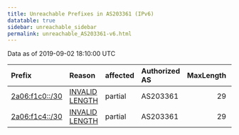 ```yaml
---
title: Unreachable Prefixes in AS203361 (IPv6)
datatable: true
sidebar: unreachable_sidebar
permalink: unreachable_AS203361-v6.html
---
```


Data as of 2019-09-02 18:10:00 UTC


<div class="datatable-begin"></div>

| Prefix                                                 | Reason                                                                                                    | affected   | Authorized AS   |   MaxLength | Anchor                                         |   unreachable /48s |
|:-------------------------------------------------------|:----------------------------------------------------------------------------------------------------------|:-----------|:----------------|------------:|:-----------------------------------------------|-------------------:|
| [2a06:f1c0::/30](https://stat.ripe.net/2a06:f1c0::/30) | [INVALID LENGTH](https://rpki-validator.ripe.net/announcement-preview?asn=AS203361&prefix=2a06:f1c0::/30) | partial    | AS203361        |          29 | [RIPE](unreachable_RIPE_NCC_RPKI_Root-v6.html) |             262144 |
| [2a06:f1c4::/30](https://stat.ripe.net/2a06:f1c4::/30) | [INVALID LENGTH](https://rpki-validator.ripe.net/announcement-preview?asn=AS203361&prefix=2a06:f1c4::/30) | partial    | AS203361        |          29 | [RIPE](unreachable_RIPE_NCC_RPKI_Root-v6.html) |             262144 |

<div class="datatable-end"></div>